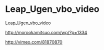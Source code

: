 Leap_Ugen_vbo_video
===================

Leap_Ugen_vbo_video

http://morookamitsuo.com/wp/?p=1334

http://vimeo.com/81870870
